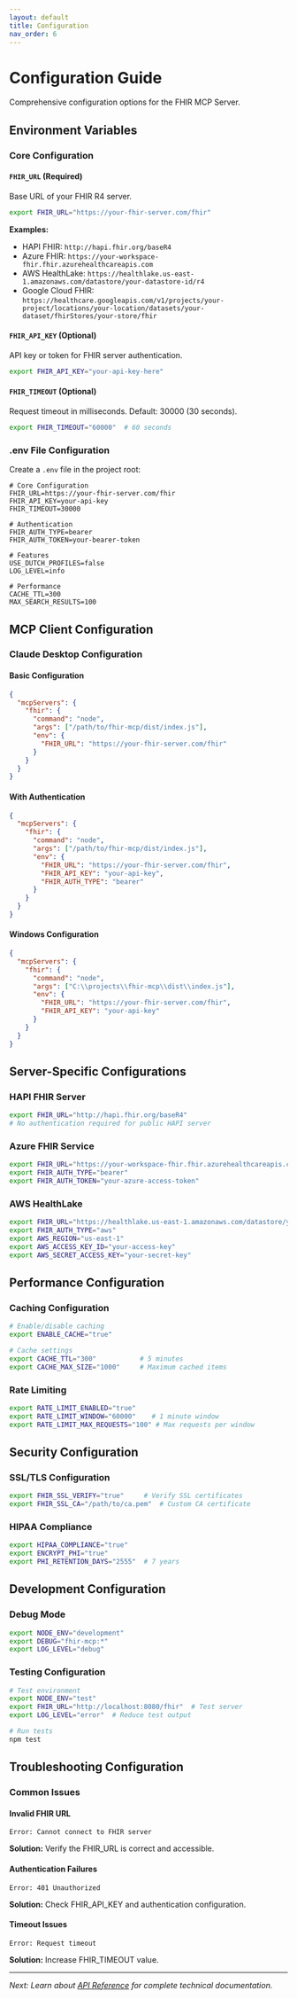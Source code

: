 ```yaml
---
layout: default
title: Configuration
nav_order: 6
---
```


# Configuration Guide

Comprehensive configuration options for the FHIR MCP Server.

## Environment Variables

### Core Configuration

#### `FHIR_URL` (Required)
Base URL of your FHIR R4 server.

```bash
export FHIR_URL="https://your-fhir-server.com/fhir"
```

**Examples:**
- HAPI FHIR: `http://hapi.fhir.org/baseR4`
- Azure FHIR: `https://your-workspace-fhir.fhir.azurehealthcareapis.com`
- AWS HealthLake: `https://healthlake.us-east-1.amazonaws.com/datastore/your-datastore-id/r4`
- Google Cloud FHIR: `https://healthcare.googleapis.com/v1/projects/your-project/locations/your-location/datasets/your-dataset/fhirStores/your-store/fhir`

#### `FHIR_API_KEY` (Optional)
API key or token for FHIR server authentication.

```bash
export FHIR_API_KEY="your-api-key-here"
```

#### `FHIR_TIMEOUT` (Optional)
Request timeout in milliseconds. Default: 30000 (30 seconds).

```bash
export FHIR_TIMEOUT="60000"  # 60 seconds
```

### .env File Configuration

Create a `.env` file in the project root:

```env
# Core Configuration
FHIR_URL=https://your-fhir-server.com/fhir
FHIR_API_KEY=your-api-key
FHIR_TIMEOUT=30000

# Authentication
FHIR_AUTH_TYPE=bearer
FHIR_AUTH_TOKEN=your-bearer-token

# Features
USE_DUTCH_PROFILES=false
LOG_LEVEL=info

# Performance
CACHE_TTL=300
MAX_SEARCH_RESULTS=100
```

## MCP Client Configuration

### Claude Desktop Configuration

#### Basic Configuration
```json
{
  "mcpServers": {
    "fhir": {
      "command": "node",
      "args": ["/path/to/fhir-mcp/dist/index.js"],
      "env": {
        "FHIR_URL": "https://your-fhir-server.com/fhir"
      }
    }
  }
}
```

#### With Authentication
```json
{
  "mcpServers": {
    "fhir": {
      "command": "node",
      "args": ["/path/to/fhir-mcp/dist/index.js"],
      "env": {
        "FHIR_URL": "https://your-fhir-server.com/fhir",
        "FHIR_API_KEY": "your-api-key",
        "FHIR_AUTH_TYPE": "bearer"
      }
    }
  }
}
```

#### Windows Configuration
```json
{
  "mcpServers": {
    "fhir": {
      "command": "node",
      "args": ["C:\\projects\\fhir-mcp\\dist\\index.js"],
      "env": {
        "FHIR_URL": "https://your-fhir-server.com/fhir",
        "FHIR_API_KEY": "your-api-key"
      }
    }
  }
}
```

## Server-Specific Configurations

### HAPI FHIR Server

```bash
export FHIR_URL="http://hapi.fhir.org/baseR4"
# No authentication required for public HAPI server
```

### Azure FHIR Service

```bash
export FHIR_URL="https://your-workspace-fhir.fhir.azurehealthcareapis.com"
export FHIR_AUTH_TYPE="bearer"
export FHIR_AUTH_TOKEN="your-azure-access-token"
```

### AWS HealthLake

```bash
export FHIR_URL="https://healthlake.us-east-1.amazonaws.com/datastore/your-datastore-id/r4"
export FHIR_AUTH_TYPE="aws"
export AWS_REGION="us-east-1"
export AWS_ACCESS_KEY_ID="your-access-key"
export AWS_SECRET_ACCESS_KEY="your-secret-key"
```

## Performance Configuration

### Caching Configuration

```bash
# Enable/disable caching
export ENABLE_CACHE="true"

# Cache settings
export CACHE_TTL="300"           # 5 minutes
export CACHE_MAX_SIZE="1000"     # Maximum cached items
```

### Rate Limiting

```bash
export RATE_LIMIT_ENABLED="true"
export RATE_LIMIT_WINDOW="60000"    # 1 minute window
export RATE_LIMIT_MAX_REQUESTS="100" # Max requests per window
```

## Security Configuration

### SSL/TLS Configuration

```bash
export FHIR_SSL_VERIFY="true"     # Verify SSL certificates
export FHIR_SSL_CA="/path/to/ca.pem"  # Custom CA certificate
```

### HIPAA Compliance

```bash
export HIPAA_COMPLIANCE="true"
export ENCRYPT_PHI="true"
export PHI_RETENTION_DAYS="2555"  # 7 years
```

## Development Configuration

### Debug Mode

```bash
export NODE_ENV="development"
export DEBUG="fhir-mcp:*"
export LOG_LEVEL="debug"
```

### Testing Configuration

```bash
# Test environment
export NODE_ENV="test"
export FHIR_URL="http://localhost:8080/fhir"  # Test server
export LOG_LEVEL="error"  # Reduce test output

# Run tests
npm test
```

## Troubleshooting Configuration

### Common Issues

#### Invalid FHIR URL
```
Error: Cannot connect to FHIR server
```
**Solution:** Verify the FHIR_URL is correct and accessible.

#### Authentication Failures
```
Error: 401 Unauthorized
```
**Solution:** Check FHIR_API_KEY and authentication configuration.

#### Timeout Issues
```
Error: Request timeout
```
**Solution:** Increase FHIR_TIMEOUT value.

---

*Next: Learn about [API Reference](api-reference) for complete technical documentation.*